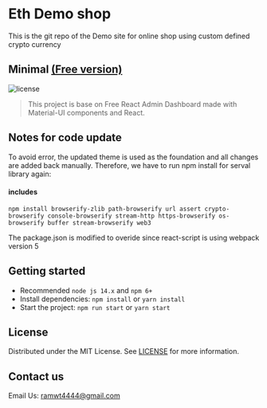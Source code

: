 # Eth Demo shop
This is the git repo of the Demo site for online shop using custom defined crypto currency 

## Minimal [(Free version)](https://minimal-kit-react.vercel.app/)

![license](https://img.shields.io/badge/license-MIT-blue.svg)

> This project is base on Free React Admin Dashboard made with Material-UI components and React.

## Notes for code update

To avoid error, the updated theme is used as the foundation and all changes are added back manually.
Therefore, we have to run npm install for serval library again:

#### includes
    npm install browserify-zlib path-browserify url assert crypto-browserify console-browserify stream-http https-browserify os-browserify buffer stream-browserify web3

The package.json is modified to overide since react-script is using webpack version 5  



## Getting started

- Recommended `node js 14.x` and `npm 6+`
- Install dependencies: `npm install` or `yarn install`
- Start the project: `npm run start` or `yarn start`

## License

Distributed under the MIT License. See [LICENSE](https://github.com/minimal-ui-kit/minimal.free/blob/main/LICENSE.md) for more information.

## Contact us

Email Us: ramwt4444@gmail.com
